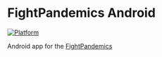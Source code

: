 # FightPandemics Android

[![Platform](https://img.shields.io/badge/platform-ios-lightgrey.svg)](#)

Android app for the [FightPandemics](https://fightpandemics.com/)
